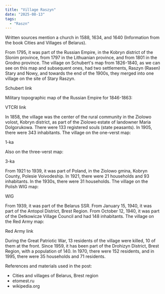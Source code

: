 ```yaml
---
title: "Village Raszyn"
date: "2025-08-13"
tags: 
  - "Raszn"
---
```


Written sources mention a church in 1588, 1634, and 1640 (Information from the book Cities and Villages of Belarus).

From 1795, it was part of the Russian Empire, in the Kobryn district of the Slonim province, from 1797 in the Lithuanian province, and from 1801 in the Grodno province. The village on Schubert's map from 1826-1840, as we can see on this map and subsequent ones, had two settlements, Raszyn (Rasen) Stary and Nowy, and towards the end of the 1900s, they merged into one village on the site of Stary Raszyn.

Schubert link

Military topographic map of the Russian Empire for 1846-1863:

VTCRI link

In 1858, the village was the center of the rural community in the Ziolowo volost, Kobryn district, as part of the Ziolowo estate of landowner Maria Dolgorukowa. There were 133 registered souls (state peasants). In 1905, there were 343 inhabitants. The village on the one-verst map:

1-ka

Also on the three-verst map:

3-ka

From 1921 to 1939, it was part of Poland, in the Ziolowo gmina, Kobryn County, Polesie Voivodeship. In 1921, there were 21 households and 93 inhabitants. In the 1930s, there were 31 households. The village on the Polish WIG map:

WIG

From 1939, it was part of the Belarus SSR. From January 15, 1940, it was part of the Antopol District, Brest Region. From October 12, 1940, it was part of the Detkowicze Village Council and had 148 inhabitants. The village on the Red Army map:

Red Army link

During the Great Patriotic War, 13 residents of the village were killed, 10 of them at the front. Since 1959, it has been part of the Drohizyn District, Brest Region, with a population of 140. In 1970, there were 152 residents, and in 1995, there were 35 households and 71 residents.

References and materials used in the post:
- Cities and villages of Belarus, Brest region
- etomest.ru 
- wikipedia.org
